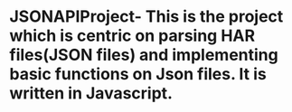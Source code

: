 # JSONAPIProject- This is the project which is centric on parsing HAR files(JSON files) and implementing basic functions on Json files. It is written in Javascript. 
